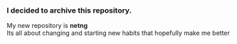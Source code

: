
### I decided to archive this repository.
My new repository is <strong>netng</strong><br />
Its all about changing and starting new habits that hopefully make me better

<!---
ndgspn/ndgspn is a ✨ special ✨ repository because its `README.md` (this file) appears on your GitHub profile.
You can click the Preview link to take a look at your changes.
--->
